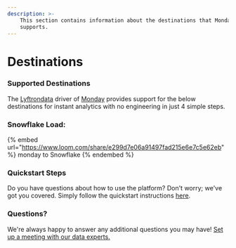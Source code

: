 ```yaml
---
description: >-
    This section contains information about the destinations that Monday
    supports.
---
```


# Destinations

### Supported Destinations

The [Lyftrondata](https://www.lyftrondata.com/) driver of [Monday](https://www.lyftrondata.com/integration/business-analytics/monday/) provides support for the below destinations for instant analytics with no engineering in just 4 simple steps.

### Snowflake Load:

{% embed url="https://www.loom.com/share/e299d7e06a91497fad215e6e7c5e62eb" %}
monday to Snowflake
{% endembed %}

### Quickstart Steps

Do you have questions about how to use the platform? Don't worry; we've got you covered. Simply follow the quickstart instructions [here](README.md).

### Questions? <a href="#questions" id="questions"></a>

We're always happy to answer any additional questions you may have! [Set up a meeting with our data experts.](https://www.lyftrondata.com/book-a-meeting/)
